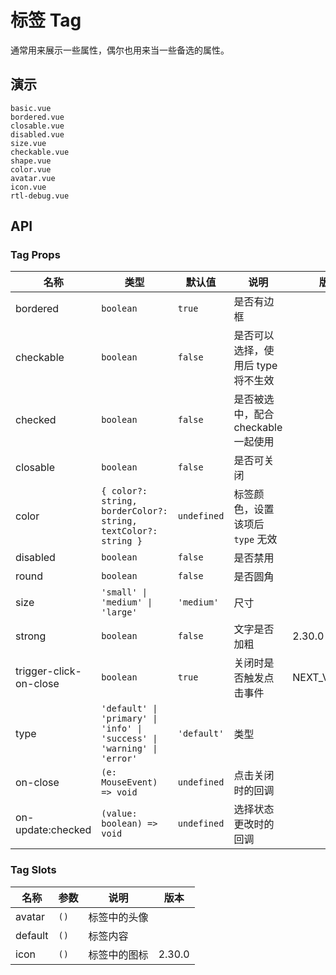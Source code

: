 # 标签 Tag

通常用来展示一些属性，偶尔也用来当一些备选的属性。

## 演示

```demo
basic.vue
bordered.vue
closable.vue
disabled.vue
size.vue
checkable.vue
shape.vue
color.vue
avatar.vue
icon.vue
rtl-debug.vue
```

## API

### Tag Props

| 名称 | 类型 | 默认值 | 说明 | 版本 |
| --- | --- | --- | --- | --- |
| bordered | `boolean` | `true` | 是否有边框 |  |
| checkable | `boolean` | `false` | 是否可以选择，使用后 type 将不生效 |  |
| checked | `boolean` | `false` | 是否被选中，配合 checkable 一起使用 |  |
| closable | `boolean` | `false` | 是否可关闭 |  |
| color | `{ color?: string, borderColor?: string, textColor?: string }` | `undefined` | 标签颜色，设置该项后　`type` 无效 |  |
| disabled | `boolean` | `false` | 是否禁用 |  |
| round | `boolean` | `false` | 是否圆角 |  |
| size | `'small' \| 'medium' \| 'large'` | `'medium'` | 尺寸 |  |
| strong | `boolean` | `false` | 文字是否加粗 | 2.30.0 |
| trigger-click-on-close | `boolean` | `true` | 关闭时是否触发点击事件 | NEXT_VERSION |
| type | `'default' \| 'primary' \| 'info' \| 'success' \| 'warning' \| 'error'` | `'default'` | 类型 |
| on-close | `(e: MouseEvent) => void` | `undefined` | 点击关闭时的回调 |
| on-update:checked | `(value: boolean) => void` | `undefined` | 选择状态更改时的回调 |

### Tag Slots

| 名称    | 参数 | 说明         | 版本   |
| ------- | ---- | ------------ | ------ |
| avatar  | `()` | 标签中的头像 |        |
| default | `()` | 标签内容     |        |
| icon    | `()` | 标签中的图标 | 2.30.0 |

